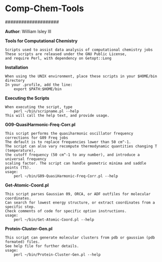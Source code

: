 # Comp-Chem-Tools
####################

**Author**: William Isley III

**Tools for Computational Chemistry**

    Scripts used to assist data analysis of computational chemistry jobs
    These scripts are released under the GNU Public License, 
    and require Perl, with dependency on Getopt::Long


**Installation**

    When using the UNIX environment, place these scripts in your $HOME/bin directory
    In your .profile, add the line:
        export $PATH:$HOME/bin 

**Executing the Scripts**

    When executing the script, type 
        perl ~/bin/scripname.pl --help
    This will call the help text, and provide usage.

**G09-QuasiHarmonic-Freq-Corr.pl**

    This script performs the quasiharmonic oscillator frequency corrections for G09 Freq jobs
    The default is to replace frequencies lower than 50 cm^-1. 
    The script can also vary recompute thermodynamic quantities changing T (temperature),
    the cutoff frequency (50 cm^-1 to any number), and introduce a universal frequency 
    scaling factor. The script can handle geometric minima and saddle points (TS).
    usage: 
        perl ~/bin/G09-QuasiHarmonic-Freq-Corr.pl --help

**Get-Atomic-Coord.pl**

    This script parses Gaussian 09, ORCA, or ADF outfiles for molecular coordinates.
    Can search for lowest energy structure, or extract coordinates from a specific step.
    Check comments of code for specific option instructions. 
    usage: 
        perl ~/bin/Get-Atomic-Coord.pl --help

**Protein-Cluster-Gen.pl**

    This script can generate molecular clusters from pdb or gaussian (pdb formated) files. 
    See help file for further details.
    usage: 
        perl ~/bin/Protein-Cluster-Gen.pl --help
